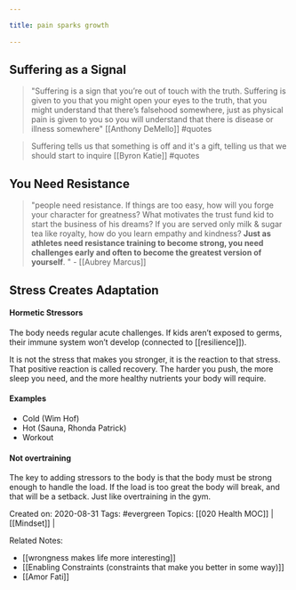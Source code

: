 ```yaml
---
title: pain sparks growth 
---
```

## Suffering as a Signal

> "Suffering is a sign that you’re out of touch with the truth. Suffering is given to you that you might open your eyes to the truth, that you might understand that there’s falsehood somewhere, just as physical pain is given to you so you will understand that there is disease or illness somewhere" [[Anthony DeMello]] #quotes 

> Suffering tells us that something is off and it's a gift, telling us that we should start to inquire [[Byron Katie]] #quotes 

## You Need Resistance

> "people need resistance.  If things are too easy, how will you forge your character for greatness?  What motivates the trust fund kid to start the business of his dreams?  If you are served only milk & sugar tea like royalty, how do you learn empathy and kindness?  **Just as athletes need resistance training to become strong, you need challenges early and often to become the greatest version of yourself**. " - [[Aubrey Marcus]]


## Stress Creates Adaptation
#### Hormetic Stressors
The body needs regular acute challenges.  If kids aren’t exposed to germs, their immune system won’t develop (connected to [[resilience]]).

It is not the stress that makes you stronger, it is the reaction to that stress.  That positive reaction is called recovery.   The harder you push, the more sleep you need, and the more healthy nutrients your body will require.

#### Examples
- Cold (Wim Hof)
- Hot (Sauna, Rhonda Patrick)
- Workout

#### Not overtraining
The key to adding stressors to the body is that the body must be strong enough to handle the load.  If the load is too great the body will break, and that will be a setback.  Just like overtraining in the gym.


Created on: 2020-08-31
Tags: #evergreen
Topics: [[020 Health MOC]] | [[Mindset]] | 

Related Notes: 
- [[wrongness makes life more interesting]]
- [[Enabling Constraints (constraints that make you better in some way)]]
- [[Amor Fati]]
